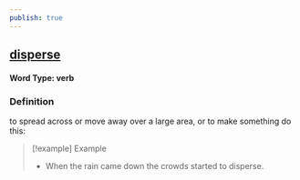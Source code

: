 ```yaml
---
publish: true
---
```

## [disperse](https://dictionary.cambridge.org/dictionary/english/disperse)

#### Word Type: verb
### Definition
to spread across or move away over a large area, or to make something do this:

>[!example] Example
> - When the rain came down the crowds started to disperse.
